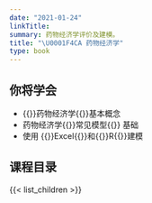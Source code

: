 ```yaml
---
date: "2021-01-24"
linkTitle: 
summary: 药物经济学评价及建模。
title: "\U0001F4CA 药物经济学"
type: book
---
```




## 你将学会

- {{<hl>}}药物经济学{{</hl>}}基本概念
- 药物经济学{{<hl>}}常见模型{{</hl>}} 基础
- 使用 {{<hl>}}Excel{{</hl>}}和{{<hl>}}R{{</hl>}}建模 



## 课程目录

{{< list_children >}}




